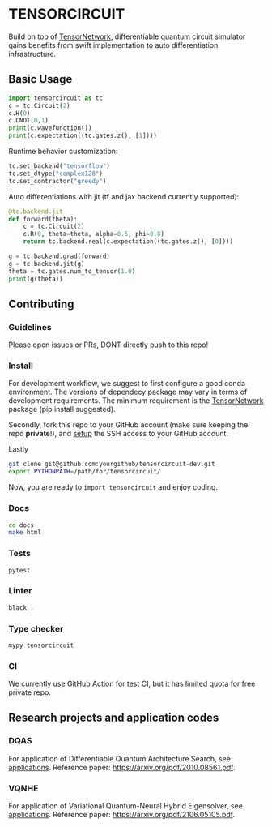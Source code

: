 # TENSORCIRCUIT

Build on top of [TensorNetwork](https://github.com/google/TensorNetwork), differentiable quantum circuit simulator gains benefits from swift implementation to auto differentiation infrastructure.

## Basic Usage

```python
import tensorcircuit as tc
c = tc.Circuit(2)
c.H(0)
c.CNOT(0,1)
print(c.wavefunction())
print(c.expectation((tc.gates.z(), [1])))
```

Runtime behavior customization:

```python
tc.set_backend("tensorflow")
tc.set_dtype("complex128")
tc.set_contractor("greedy")
```

Auto differentiations with jit (tf and jax backend currently supported):

```python
@tc.backend.jit
def forward(theta):
    c = tc.Circuit(2)
    c.R(0, theta=theta, alpha=0.5, phi=0.8)
    return tc.backend.real(c.expectation((tc.gates.z(), [0])))

g = tc.backend.grad(forward)
g = tc.backend.jit(g)
theta = tc.gates.num_to_tensor(1.0)
print(g(theta))
```

## Contributing

### Guidelines

Please open issues or PRs, DONT directly push to this repo!

### Install

For development workflow, we suggest to first configure a good conda environment. The versions of dependecy package may vary in terms of development requirements. The minimum requirement is the [TensorNetwork](https://github.com/google/TensorNetwork) package (pip install suggested).

Secondly, fork this repo to your GitHub account (make sure keeping the repo **private**!), and [setup](https://docs.github.com/en/authentication/connecting-to-github-with-ssh) the SSH access to your GitHub account.

Lastly

```bash
git clone git@github.com:yourgithub/tensorcircuit-dev.git
export PYTHONPATH=/path/for/tensorcircuit/
```

Now, you are ready to `import tensorcircuit` and enjoy coding.

### Docs

```bash
cd docs
make html
```

### Tests

```bash
pytest
```

### Linter

```bash
black .
```

### Type checker

```bash
mypy tensorcircuit
```

### CI

We currently use GitHub Action for test CI, but it has limited quota for free private repo.

## Research projects and application codes

### DQAS

For application of Differentiable Quantum Architecture Search, see [applications](/tensorcircuit/applications). Reference paper: https://arxiv.org/pdf/2010.08561.pdf.

### VQNHE

For application of Variational Quantum-Neural Hybrid Eigensolver, see [applications](/tensorcircuit/applications). Reference paper: https://arxiv.org/pdf/2106.05105.pdf.
